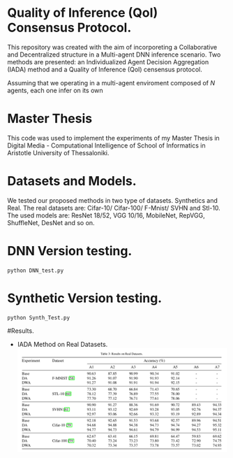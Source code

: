 # Quality of Inference (QoI) Consensus Protocol.

This repository was created with the aim of incorporeting a Collaborative and Decentralized structure in a Multi-agent DNN inference scenario. Two methods are presented: an Individualized Agent Decision Aggregation (IADA) method and a Quality of Inference (QoI) censensus protocol. 

Assuming that we operating in a multi-agent enviroment composed of $N$ agents, each one infer on its own 

# Master Thesis

This code was used to implement the experiments of my Master Thesis in Digital Media - Computational Intelligence of School of Informatics in Aristotle University of Thessaloniki. 

# Datasets and Models.
We tested our proposed methods in two type of datasets. Synthetics and Real. The real datasets are: Cifar-10/ Cifar-100/ F-Mnist/ SVHN and Stl-10. The used models are: ResNet 18/52, VGG 10/16, MobileNet, RepVGG, ShuffleNet, DesNet and so on. 

# DNN Version testing.

```shell
python DNN_test.py
```

# Synthetic Version testing.

```shell
python Synth_Test.py
```
#Results.
* IADA Method on Real Datasets.
![This is an image](./Results/IADA_Real.png)
